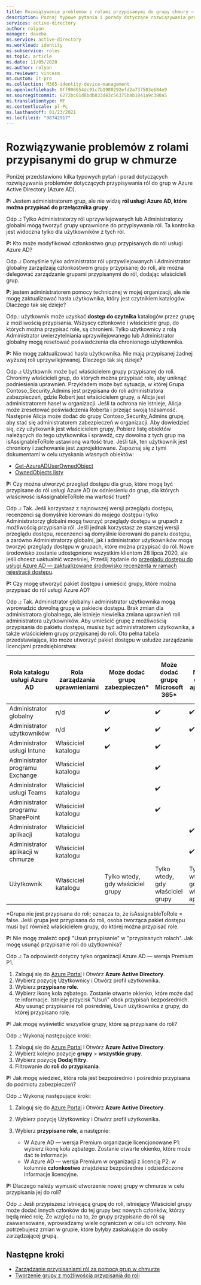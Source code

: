 ```yaml
---
title: Rozwiązywanie problemów z rolami przypisanymi do grupy chmury — często zadawane pytania — Azure Active Directory | Microsoft Docs
description: Poznaj typowe pytania i porady dotyczące rozwiązywania problemów dotyczących przypisywania ról do grup w Azure Active Directory.
services: active-directory
author: rolyon
manager: daveba
ms.service: active-directory
ms.workload: identity
ms.subservice: roles
ms.topic: article
ms.date: 11/05/2020
ms.author: rolyon
ms.reviewer: vincesm
ms.custom: it-pro
ms.collection: M365-identity-device-management
ms.openlocfilehash: 0ff906654dc91c7b1980292efd2a737503e684e9
ms.sourcegitcommit: 6272bc01d8bdb833d43c56375bab1841a9c380a5
ms.translationtype: MT
ms.contentlocale: pl-PL
ms.lasthandoff: 01/23/2021
ms.locfileid: "98742917"
---
```

# <a name="troubleshooting-roles-assigned-to-cloud-groups"></a>Rozwiązywanie problemów z rolami przypisanymi do grup w chmurze

Poniżej przedstawiono kilka typowych pytań i porad dotyczących rozwiązywania problemów dotyczących przypisywania ról do grup w Azure Active Directory (Azure AD).

**P:** Jestem administratorem grup, ale nie widzę **ról usługi Azure AD, które można przypisać do przełącznika grupy** .

Odp **.:** Tylko Administratorzy ról uprzywilejowanych lub Administratorzy globalni mogą tworzyć grupy uprawnione do przypisywania ról. Ta kontrolka jest widoczna tylko dla użytkowników z tych ról.

**P:** Kto może modyfikować członkostwo grup przypisanych do ról usługi Azure AD?

Odp **.:** Domyślnie tylko administrator ról uprzywilejowanych i Administrator globalny zarządzają członkostwem grupy przypisanej do roli, ale można delegować zarządzanie grupami przypisanymi do ról, dodając właścicieli grup.

**P**: jestem administratorem pomocy technicznej w mojej organizacji, ale nie mogę zaktualizować hasła użytkownika, który jest czytnikiem katalogów. Dlaczego tak się dzieje?

Odp.: użytkownik może uzyskać **dostęp do czytnika** katalogów przez grupę z możliwością przypisania. Wszyscy członkowie i właściciele grup, do których można przypisać role, są chronieni. Tylko użytkownicy z rolą Administrator uwierzytelniania uprzywilejowanego lub Administrator globalny mogą resetować poświadczenia dla chronionego użytkownika.

**P:** Nie mogę zaktualizować hasła użytkownika. Nie mają przypisanej żadnej wyższej roli uprzywilejowanej. Dlaczego tak się dzieje?

Odp **.:** Użytkownik może być właścicielem grupy przypisanej do roli. Chronimy właścicieli grup, do których można przypisać role, aby uniknąć podniesienia uprawnień. Przykładem może być sytuacja, w której Grupa Contoso_Security_Admins jest przypisana do roli administratora zabezpieczeń, gdzie Robert jest właścicielem grupy, a Alicja jest administratorem haseł w organizacji. Jeśli ta ochrona nie istnieje, Alicja może zresetować poświadczenia Roberta i przejąć swoją tożsamość. Następnie Alicja może dodać do grupy Contoso_Security_Admins grupę, aby stać się administratorem zabezpieczeń w organizacji. Aby dowiedzieć się, czy użytkownik jest właścicielem grupy, Pobierz listę obiektów należących do tego użytkownika i sprawdź, czy dowolna z tych grup ma isAssignableToRole ustawioną wartość true. Jeśli tak, ten użytkownik jest chroniony i zachowanie jest zaprojektowane. Zapoznaj się z tymi dokumentami w celu uzyskania własnych obiektów:

- [Get-AzureADUserOwnedObject](/powershell/module/azuread/get-azureaduserownedobject)  
- [OwnedObjects listy](/graph/api/user-list-ownedobjects?tabs=http)

**P:** Czy można utworzyć przegląd dostępu dla grup, które mogą być przypisane do ról usługi Azure AD (w odniesieniu do grup, dla których właściwość isAssignableToRole ma wartość true)?  

Odp **.:** Tak. Jeśli korzystasz z najnowszej wersji przeglądu dostępu, recenzenci są domyślnie kierowani do mojego dostępu i tylko Administratorzy globalni mogą tworzyć przeglądy dostępu w grupach z możliwością przypisania ról. Jeśli jednak korzystasz ze starszej wersji przeglądu dostępu, recenzenci są domyślnie kierowani do panelu dostępu, a zarówno Administratorzy globalni, jak i administrator użytkowników mogą tworzyć przeglądy dostępu w grupach, które można przypisać do ról. Nowe środowisko zostanie udostępnione wszystkim klientom 28 lipca 2020, ale jeśli chcesz uaktualnić wcześniej, Prześlij żądanie do [przeglądu dostępu do usługi Azure AD — zaktualizowane środowisko recenzenta w ramach rejestracji dostępu](https://forms.microsoft.com/Pages/ResponsePage.aspx?id=v4j5cvGGr0GRqy180BHbR5dv-S62099HtxdeKIcgO-NUOFJaRDFDWUpHRk8zQ1BWVU1MMTcyQ1FFUi4u).

**P:** Czy mogę utworzyć pakiet dostępu i umieścić grupy, które można przypisać do ról usługi Azure AD?

Odp **.:** Tak. Administrator globalny i administrator użytkownika mogą wprowadzić dowolną grupę w pakiecie dostępu. Brak zmian dla administratora globalnego, ale istnieje niewielka zmiana uprawnień roli administratora użytkowników. Aby umieścić grupę z możliwością przypisania do pakietu dostępu, musisz być administratorem użytkownika, a także właścicielem grupy przypisanej do roli. Oto pełna tabela przedstawiająca, kto może utworzyć pakiet dostępu w usłudze zarządzania licencjami przedsiębiorstwa:

Rola katalogu usługi Azure AD | Rola zarządzania uprawnieniami | Może dodać grupę zabezpieczeń\* | Może dodać grupę Microsoft 365\* | Można dodać aplikację | Może dodać witrynę usługi SharePoint Online
----------------------- | --------------------------- | ----------------------- | ------------------------- | ----------- |  -----------------------------
Administrator globalny | n/d | ✔️ | ✔️ | ✔️  | ✔️
Administrator użytkowników  | n/d  | ✔️  | ✔️  | ✔️
Administrator usługi Intune | Właściciel katalogu | ✔️  | ✔️  | &nbsp;  | &nbsp;
Administrator programu Exchange  | Właściciel katalogu  | &nbsp; | ✔️  | &nbsp;  | &nbsp;
Administrator usługi Teams | Właściciel katalogu  | &nbsp; | ✔️  | &nbsp;  | &nbsp;
Administrator programu SharePoint | Właściciel katalogu | &nbsp; | ✔️  | &nbsp;  | ✔️ 
Administrator aplikacji | Właściciel katalogu  | &nbsp;  | &nbsp; | ✔️  | &nbsp;
Administrator aplikacji w chmurze | Właściciel katalogu  | &nbsp;  | &nbsp; | ✔️  | &nbsp;
Użytkownik | Właściciel katalogu | Tylko wtedy, gdy właściciel grupy | Tylko wtedy, gdy właściciel grupy | Tylko wtedy, gdy właściciel aplikacji  | &nbsp;

\*Grupa nie jest przypisana do roli; oznacza to, że isAssignableToRole = false. Jeśli grupa jest przypisana do roli, osoba tworząca pakiet dostępu musi być również właścicielem grupy, do której można przypisać role.

**P:** Nie mogę znaleźć opcji "Usuń przypisanie" w "przypisanych rolach". Jak mogę usunąć przypisanie roli do użytkownika?

Odp **.:** Ta odpowiedź dotyczy tylko organizacji Azure AD — wersja Premium P1.

1. Zaloguj się do [Azure Portal](https://portal.azure.com) i Otwórz **Azure Active Directory**.
1. Wybierz pozycję Użytkownicy i Otwórz profil użytkownika.
1. Wybierz **przypisane role**.
1. Wybierz ikonę koła zębatego. Zostanie otwarte okienko, które może dać te informacje. Istnieje przycisk "Usuń" obok przypisań bezpośrednich. Aby usunąć przypisanie roli pośredniej, Usuń użytkownika z grupy, do której przypisano rolę.

**P:** Jak mogę wyświetlić wszystkie grupy, które są przypisane do roli?

Odp **.:** Wykonaj następujące kroki:

1. Zaloguj się do [Azure Portal](https://portal.azure.com) i Otwórz **Azure Active Directory**.
1. Wybierz kolejno pozycje **grupy**  >  **wszystkie grupy**.
1. Wybierz pozycję **Dodaj filtry**.
1. Filtrowanie do **roli do przypisania**.

**P:** Jak mogę wiedzieć, która rola jest bezpośrednio i pośrednio przypisana do podmiotu zabezpieczeń?

Odp **.:** Wykonaj następujące kroki:

1. Zaloguj się do [Azure Portal](https://portal.azure.com) i Otwórz **Azure Active Directory**.
1. Wybierz pozycję Użytkownicy i Otwórz profil użytkownika.
1. Wybierz **przypisane role**, a następnie:

    - W Azure AD — wersja Premium organizacje licencjonowane P1: wybierz ikonę koła zębatego. Zostanie otwarte okienko, które może dać te informacje.
    - W Azure AD — wersja Premium w organizacji z licencją P2: w kolumnie **członkostwo** znajdziesz bezpośrednie i odziedziczone informacje licencyjne.

**P:** Dlaczego należy wymusić utworzenie nowej grupy w chmurze w celu przypisania jej do roli?  

Odp **.:** Jeśli przypiszesz istniejącą grupę do roli, istniejący Właściciel grupy może dodać innych członków do tej grupy bez nowych członków, którzy będą mieć rolę. Ze względu na to, że grupy przypisane do ról są zaawansowane, wprowadzamy wiele ograniczeń w celu ich ochrony. Nie potrzebujesz zmian w grupie, które byłyby zaskakujące do osoby zarządzającej grupą.

## <a name="next-steps"></a>Następne kroki

- [Zarządzanie przypisaniami ról za pomocą grup w chmurze](groups-concept.md)
- [Tworzenie grupy z możliwością przypisania do roli](groups-create-eligible.md)
